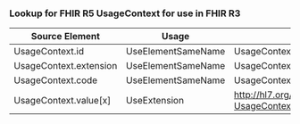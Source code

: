### Lookup for FHIR R5 UsageContext for use in FHIR R3

| Source Element | Usage | Target |
| -------------- | ----- | ------ |
| UsageContext.id | UseElementSameName | UsageContext.id |
| UsageContext.extension | UseElementSameName | UsageContext.extension |
| UsageContext.code | UseElementSameName | UsageContext.code |
| UsageContext.value[x] | UseExtension | http://hl7.org/fhir/5.0/StructureDefinition/extension-UsageContext.value |
